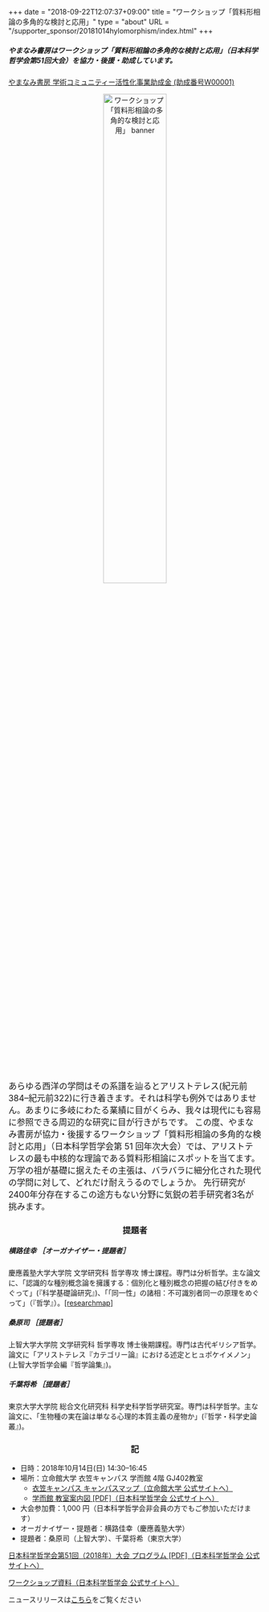 +++
date = "2018-09-22T12:07:37+09:00"
title = "ワークショップ「質料形相論の多角的な検討と応用」"
type = "about"
URL = "/supporter_sponsor/20181014hylomorphism/index.html"
+++


##### やまなみ書房はワークショップ「質料形相論の多角的な検討と応用」（日本科学哲学会第51回大会）を協力・後援・助成しています。


[やまなみ書房 学術コミュニティー活性化事業助成金 (助成番号W00001)](/grants/)


<p style="text-align: center;"><img src="/images/recentWorks/20181014hylomorphism_ol.svg" alt="ワークショップ「質料形相論の多角的な検討と応用」 banner" width=50%></p>

<span style="font-size: 120%;">
あらゆる西洋の学問はその系譜を辿るとアリストテレス(紀元前384–紀元前322)に行き着きます。それは科学も例外ではありません。あまりに多岐にわたる業績に目がくらみ、我々は現代にも容易に参照できる周辺的な研究に目が行きがちです。</span>


<span style="font-size: 120%;">
この度、やまなみ書房が協力・後援するワークショップ「質料形相論の多角的な検討と応用」（日本科学哲学会第 51 回年次大会）では、アリストテレスの最も中核的な理論である質料形相論にスポットを当てます。万学の祖が基礎に据えたその主張は、バラバラに細分化された現代の学問に対して、どれだけ耐えうるのでしょうか。</span>

<span style="font-size: 120%;">
先行研究が2400年分存在するこの途方もない分野に気鋭の若手研究者3名が挑みます。
</span>

<H3 style="text-align: center;">提題者</H3>

##### 横路佳幸 ［オーガナイザー・提題者］

慶應義塾大学大学院 文学研究科 哲学専攻 博士課程。専門は分析哲学。主な論文に、「認識的な種別概念論を擁護する：個別化と種別概念の把握の結び付きをめぐって」(『科学基礎論研究』)、「「同一性」の諸相：不可識別者同一の原理をめぐって」（『哲学』）。[[researchmap]](https://researchmap.jp/yoshiyukiyokoro/)

##### 桑原司 ［提題者］

上智大学大学院 文学研究科 哲学専攻 博士後期課程。専門は古代ギリシア哲学。論文に「アリストテレス『カテゴリー論』における述定とヒュポケイメノン」(上智大学哲学会編『哲学論集』)。

##### 千葉将希 ［提題者］

東京大学大学院 総合文化研究科 科学史科学哲学研究室。専門は科学哲学。主な論文に、「生物種の実在論は単なる心理的本質主義の産物か」(『哲学・科学史論叢』)。

<H3 style="text-align: center;">記</H3>

* 日時：2018年10月14日(日)  14:30–16:45
* 場所：立命館大学 衣笠キャンパス 学而館 4階 GJ402教室
    * [衣笠キャンパス キャンパスマップ（立命館大学 公式サイトへ）](http://www.ritsumei.ac.jp/campusmap/kinugasa/)
    * [学而館 教室案内図 [PDF]（日本科学哲学会 公式サイトへ）](http://pssj.info/program/program_data/51/map.pdf)
* 大会参加費：1,000 円（日本科学哲学会非会員の方でもご参加いただけます）
* オーガナイザー・提題者：横路佳幸（慶應義塾大学）
* 提題者：桑原司（上智大学）、千葉将希（東京大学）


[日本科学哲学会第51回（2018年）大会 プログラム [PDF]（日本科学哲学会 公式サイトへ）](http://pssj.info/program/program_data/51/program51.pdf)

[ワークショップ資料（日本科学哲学会 公式サイトへ）](http://pssj.info/program/program_data/51/ws/index.html)


ニュースリリースは[こちら](/news/20180922hylomorphism/)をご覧ください


<script type="application/ld+json">
{
	"@context": "http://schema.org",
	"@type": "Event",
	"name" : "ワークショップ「質料形相論の多角的な検討と応用」",
	"description": "やまなみ書房はワークショップ「質料形相論の多角的な検討と応用」（日本科学哲学会第51回大会）を協力・後援しています。",
	"location": {
		"@type": "Place",
		"address": {
			"@type": "PostalAddress",
			"addressLocality": "Kyoto, Japan",
			"postalCode": "603-8577",
			"streetAddress": "Ritsumeikan University Gakujikan-hall Room GJ402, 56-1 Toji-in Kitamachi, Kita-ku, Kyoto",
			"addressCountry" : "JP"
		},
		"name": "立命館大学 衣笠キャンパス 学而館 4階 GJ402教室"
	},
	"organizer": {
		"@type": "Person",
		"name": "横路佳幸",
		"affiliation": {
			"@type" : "Organization",
			"name" : "慶應義塾大学"
		}
	},
	"performer": [
		{
			"@type": "Person",
			"name": "横路佳幸",
			"affiliation": {
				"@type" : "Organization",
				"name" : "慶應義塾大学"
			}
		},
		{
			"@type": "Person",
			"name": "桑原司",
			"affiliation": {
				"@type" : "Organization",
				"name" : "上智大学"
			}
		},
		{
			"@type": "Person",
			"name": "千葉将希",
			"affiliation": {
				"@type" : "Organization",
				"name" : "東京大学"
			}
		}
	],
	"startDate": "2018-10-14T14:30:00+09:00",
	"endDate": "2018-10-14T16:45:00+09:00",
	"sponsor" : {
		"@type" : "Organization",
		"name" : ["やまなみ書房", "Yamanami Books"]
	},
	"offers": {
		"@type": "Offer",
		"price": "1000",
		"priceCurrency": "JPY",
		"availability": "http://schema.org/InStock",
		"url": "http://pssj.info/program/program.html",
		"validFrom": "2018-10-12T18:30:00+09:00"
	},
	"image": "https://www.yamanami.tokyo/images/misc/20181014hylomorphism_ol.png",
	"url": "https://www.yamanami.tokyo/supporter_sponsor/20181014hylomorphism/"
}
</script>

